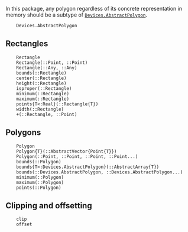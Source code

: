 In this package, any polygon regardless of its concrete representation in memory
should be a subtype of [`Devices.AbstractPolygon`](@ref).

```@docs
    Devices.AbstractPolygon
```
## Rectangles
```@docs
    Rectangle
    Rectangle(::Point, ::Point)
    Rectangle(::Any, ::Any)
    bounds(::Rectangle)
    center(::Rectangle)
    height(::Rectangle)
    isproper(::Rectangle)
    minimum(::Rectangle)
    maximum(::Rectangle)
    points{T<:Real}(::Rectangle{T})
    width(::Rectangle)
    +(::Rectangle, ::Point)
```
## Polygons

```@docs
    Polygon
    Polygon{T}(::AbstractVector{Point{T}})
    Polygon(::Point, ::Point, ::Point, ::Point...)
    bounds(::Polygon)
    bounds{T<:Devices.AbstractPolygon}(::AbstractArray{T})
    bounds(::Devices.AbstractPolygon, ::Devices.AbstractPolygon...)
    minimum(::Polygon)
    maximum(::Polygon)
    points(::Polygon)
```
## Clipping and offsetting

```@docs
    clip
    offset
```
